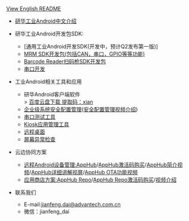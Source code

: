 [View English README](https://github.com/AIM-Android/overview/blob/main/README.md)

* [研华工业Android中文介绍]( https://github.com/AIM-Android/overview/wiki/%E7%A0%94%E5%8D%8E%E5%B7%A5%E4%B8%9AAndroid%E6%96%B9%E6%A1%88)

*  研华工业Android开发包SDK:
    -   [通用工业Android开发SDK(开发中，预计Q2发布第一版)]
    -   [MRM SDK开发包(包括CAN，串口，GPIO等等功能)](https://github.com/AIM-Android/MrmSdk)
    -   [Barcode Reader扫码枪SDK开发包](https://github.com/AIM-Android/ScannerWedgeSample)
    -   [串口开发](https://github.com/kongqw/AndroidSerialPort)
 
 * 工业Android相关工具和应用
    -   研华Android客户端软件<br>
            >  [百度云盘下载 提取码：xian](https://pan.baidu.com/s/14powWT7NG_9yNEFLUC_3sQ) <br> 
    -   [企业级系统安全配置管理](https://github.com/AIM-Android/overview/wiki/%E7%A0%94%E5%8D%8E%E5%B7%A5%E4%B8%9AAndroid%E6%96%B9%E6%A1%88#32%E4%BC%81%E4%B8%9A%E7%BA%A7%E5%AE%89%E5%85%A8%E9%85%8D%E7%BD%AE%E7%AE%A1%E7%90%86)([安全配置管理视频介绍](https://www.bilibili.com/video/BV1fT4y1a7s1/))
    -   [串口测试工具](https://github.com/AIM-Android/overview/wiki/%E7%A0%94%E5%8D%8E%E5%B7%A5%E4%B8%9AAndroid%E6%96%B9%E6%A1%88#36%E4%B8%B2%E5%8F%A3%E6%B5%8B%E8%AF%95%E5%B7%A5%E5%85%B7)
    -   [Kiosk应用管理工具](https://github.com/AIM-Android/KioskManager/blob/main/READ_ZH.md)
    -   [远程桌面](https://github.com/AIM-Android/overview/wiki/%E7%A0%94%E5%8D%8E%E5%B7%A5%E4%B8%9AAndroid%E6%96%B9%E6%A1%88#34%E8%BF%9C%E7%A8%8B%E6%A1%8C%E9%9D%A2)
    -   [屏幕异常检查](https://github.com/AIM-Android/overview/wiki/%E7%A0%94%E5%8D%8E%E5%B7%A5%E4%B8%9AAndroid%E6%96%B9%E6%A1%88#35%E5%B1%8F%E5%B9%95%E5%BC%82%E5%B8%B8%E6%A3%80%E6%B5%8B)

  * 云边协同方案
    -   [远程Android设备管理:AppHub](https://docs.wise-paas.advantech.com.cn/zh-cn/Guides_and_API_References/ApplicationServices/1611826936336928113/1613468986148692729)/[AppHub激活码购买](https://wise-iot.advantech.com.cn/zh-cn/marketplace/product/advantech.wise-paas-apphub/pricing-details)/[AppHub简介视频](https://www.bilibili.com/video/BV1WP4y177xL)/[AppHub详细讲解视屏](https://www.bilibili.com/video/BV1RP4y147gH)/[AppHub OTA功能视频](https://www.bilibili.com/video/BV1zu411D7gF)
    -   [应用商店方案:AppHub Repo](https://docs.wise-paas.advantech.com.cn/zh-cn/Guides_and_API_References/ApplicationServices/1611826936336928113/1613469269483084392)/[AppHub Repo激活码购买](https://wise-iot.advantech.com.cn/zh-cn/marketplace/product/advantech.wise-paas-apphub/pricing-details)/[视频介绍](https://www.bilibili.com/video/BV1aF411p721)

  * 联系我们
    -   E-mail:jianfeng.dai@advantech.com.cn
    -   微信：jianfeng_dai
